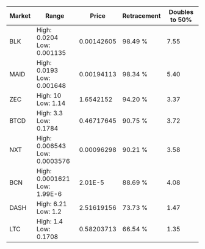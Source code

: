 | Market | Range | Price| Retracement | Doubles to 50% |
| --- | --- | --- | --- | --- |
| BLK | High: 0.0204<br />Low: 0.001135 | 0.00142605 | 98.49 % | 7.55 |
| MAID | High: 0.0193<br />Low: 0.001648 | 0.00194113 | 98.34 % | 5.40 |
| ZEC | High: 10<br />Low: 1.14 | 1.6542152 | 94.20 % | 3.37 |
| BTCD | High: 3.3<br />Low: 0.1784 | 0.46717645 | 90.75 % | 3.72 |
| NXT | High: 0.006543<br />Low: 0.0003576 | 0.00096298 | 90.21 % | 3.58 |
| BCN | High: 0.0001621<br />Low: 1.99E-6 | 2.01E-5 | 88.69 % | 4.08 |
| DASH | High: 6.21<br />Low: 1.2 | 2.51619156 | 73.73 % | 1.47 |
| LTC | High: 1.4<br />Low: 0.1708 | 0.58203713 | 66.54 % | 1.35 |
